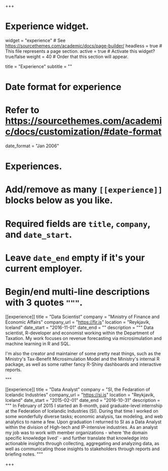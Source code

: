 +++
# Experience widget.
widget = "experience"  # See https://sourcethemes.com/academic/docs/page-builder/
headless = true  # This file represents a page section.
active = true  # Activate this widget? true/false
weight = 40  # Order that this section will appear.

title = "Experience"
subtitle = ""

# Date format for experience
#   Refer to https://sourcethemes.com/academic/docs/customization/#date-format
date_format = "Jan 2006"

# Experiences.
#   Add/remove as many `[[experience]]` blocks below as you like.
#   Required fields are `title`, `company`, and `date_start`.
#   Leave `date_end` empty if it's your current employer.
#   Begin/end multi-line descriptions with 3 quotes `"""`.
[[experience]]
  title = "Data Scientist"
  company = "Ministry of Finance and Economic Affairs"
  company_url = "https://fjr.is"
  location = "Reykjavík, Iceland"
  date_start = "2016-11-01"
  date_end = ""
  description = """
Data scientist, R-developer and economist working within the Department of Taxation. My work focuses on revenue forecasting via microsimulation and machine learning in R and SQL. 

I'm also the creator and maintainer of some pretty neat things, such as the Ministry's Tax-Benefit Microsimulation Model and the Ministry's internal R package, as well as some rather fancy R-Shiny dashboards and interactive reports.


  """

[[experience]]
  title = "Data Analyst"
  company = "SI, the Fedaration of Icelandic Industries"
  company_url = "https://si.is"
  location = "Reykjavík, Iceland"
  date_start = "2015-02-01"
  date_end = "2016-10-31"
  description = """
  In February of 2015 I started an 8-month, paid graduate-level internship at the Federation of Icelandic Industries (SI). During that time I worked on some wonderfully diverse tasks; economic analysis, tax modeling, and web analytics to name a few. Upon graduation I returned to SI as a Data Analyst within the division of High-tech and IP-intensive industries. As an analyst my job was to work with member organizations - where 'the domain specific knowledge lived' - and further translate that knowledge into actionable insights through collecting, aggregating and analyzing data, as well as communicating those insights to stakeholders through reports and briefing notes.
"""


+++

